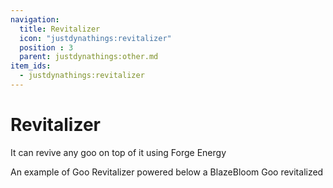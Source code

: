 ```yaml
---
navigation:
  title: Revitalizer
  icon: "justdynathings:revitalizer"
  position : 3
  parent: justdynathings:other.md
item_ids:
  - justdynathings:revitalizer
---
```


# Revitalizer

It can revive any goo on top of it using Forge Energy

<BlockImage id="justdynathings:revitalizer" scale="4.0" p:active="false" p:facing="down" p:goo_found="false"/>


An example of Goo Revitalizer powered below a BlazeBloom Goo revitalized

<GameScene zoom="4" interactive={true}>
  <Block id="justdynathings:revitalizer" p:active="true" p:facing="down" p:goo_found="true"/>
  <Block y="1" id="justdirethings:gooblock_tier2" p:alive="true"/>
</GameScene>

<RecipeFor id="justdynathings:revitalizer" />